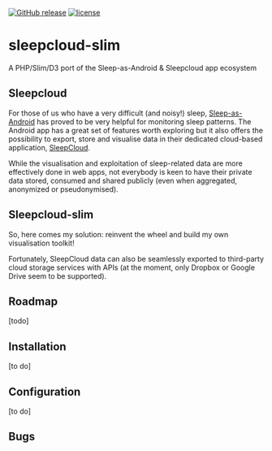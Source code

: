 [![GitHub release](https://img.shields.io/github/tag/vanch3d/sleepcloud-slim.svg)](https://github.com/vanch3d/sleepcloud-slim/tags)
[![license](https://img.shields.io/github/license/vanch3d/sleepcloud-slim.svg)](https://github.com/vanch3d/sleepcloud-slim/blob/master/LICENSE)

# sleepcloud-slim
A PHP/Slim/D3 port of the Sleep-as-Android &amp; Sleepcloud app ecosystem

## Sleepcloud
For those of us who have a very difficult (and noisy!) sleep, 
[Sleep-as-Android](https://sleep.urbandroid.org/) has proved to be very helpful for 
monitoring sleep patterns. The Android app has a great set of features worth exploring 
but it also offers the possibility to export, store and visualise data in their 
dedicated cloud-based application, [SleepCloud](https://sleep-cloud.appspot.com/).

While the visualisation and exploitation of sleep-related data are more effectively 
done in web apps, not everybody is keen to have their private data stored, consumed 
and shared publicly (even when aggregated, anonymized or pseudonymised).

## Sleepcloud-slim
So, here comes my solution: reinvent the wheel and build my own visualisation toolkit!

Fortunately, SleepCloud data can also be seamlessly exported to third-party 
cloud storage services with APIs (at the moment, only Dropbox or Google Drive seem to be 
supported).

## Roadmap

[todo]

## Installation

[to do]

## Configuration

[to do]

## Bugs